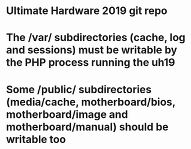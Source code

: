 # Ultimate Hardware 2019 git repo

# The /var/ subdirectories (cache, log and sessions) must be writable by the PHP process running the uh19

# Some /public/ subdirectories (media/cache, motherboard/bios, motherboard/image and motherboard/manual) should be writable too
